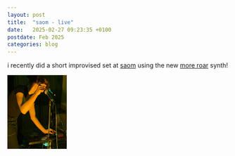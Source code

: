 ```yaml
---
layout: post
title:  "saom - live"
date:   2025-02-27 09:23:35 +0100
postdate: Feb 2025
categories: blog
---
```


i recently did a short improvised set at [saom][saomldn] using the new [more roar][mr] synth! 

<img src="/assets/img/live/saom-live.png" height="168px" width="135px"/>

[saomldn]: https://www.instagram.com/saom_ldn/
[mr]: https://more-roar.agnescameron.info/index.html